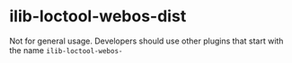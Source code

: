 # ilib-loctool-webos-dist
 Not for general usage. Developers should use other plugins that start with the name  `ilib-loctool-webos-`
